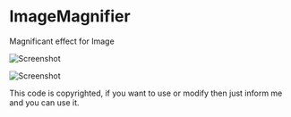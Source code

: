 # ImageMagnifier
Magnificant effect for Image

![Screenshot](https://github.com/asif-patel/ImageMagnifier/blob/master/Screenshot/Screen%20Shot%202017-07-08%20at%202.29.22%20PM.png)

![Screenshot](https://github.com/asif-patel/ImageMagnifier/blob/master/Screenshot/Screen%20Shot%202017-07-08%20at%202.31.50%20PM.png)

This code is copyrighted, if you want to use or modify then just inform me and you can use it.
